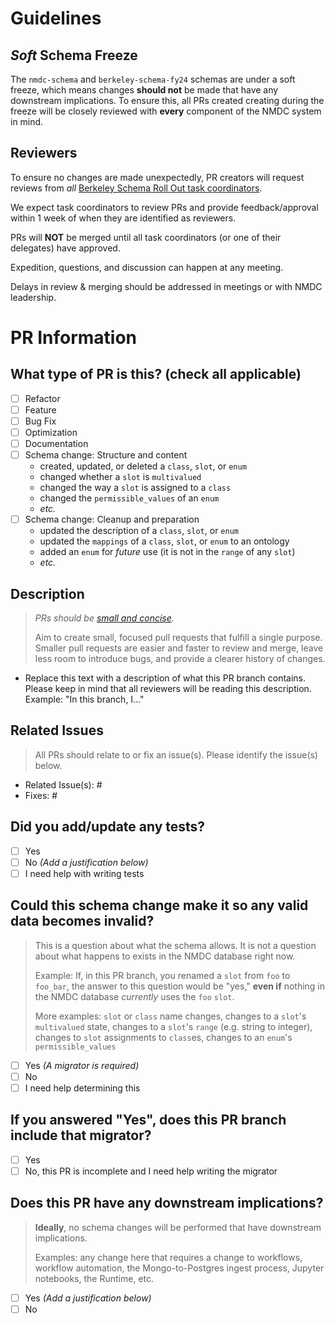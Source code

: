 # Guidelines

## _Soft_ Schema Freeze

The `nmdc-schema` and `berkeley-schema-fy24` schemas are under a soft freeze, which means changes **should not** be made that have any downstream implications. To ensure this, all PRs created creating during the freeze will be closely reviewed with **every** component of the NMDC system in mind.

## Reviewers

To ensure no changes are made unexpectedly, PR creators will request reviews from _all_ [Berkeley Schema Roll Out task coordinators](https://docs.google.com/document/d/1XXN1YuaBuSkxPXeiLKm5YxYzXTamBPQrzzeLhlh7PWs/edit#heading=h.u52g8v319adh).

We expect task coordinators to review PRs and provide feedback/approval within 1 week of when they are identified as reviewers. 

PRs will **NOT** be merged until all task coordinators (or one of their delegates) have approved. 

Expedition, questions, and discussion can happen at any meeting.

Delays in review & merging should be addressed in meetings or with NMDC leadership.

# PR Information

## What type of PR is this? (check all applicable)

- [ ] Refactor
- [ ] Feature
- [ ] Bug Fix
- [ ] Optimization
- [ ] Documentation
- [ ] Schema change: Structure and content
  - created, updated, or deleted a `class`, `slot`, or `enum`
  - changed whether a `slot` is `multivalued`
  - changed the way a `slot` is assigned to a `class`
  - changed the `permissible_values` of an `enum`
  - _etc._
- [ ] Schema change: Cleanup and preparation
  - updated the description of a `class`, `slot`, or `enum`
  - updated the `mappings` of a `class`, `slot`, or `enum` to an ontology
  - added an `enum` for _future_ use (it is not in the `range` of any `slot`)
  - _etc._
     
## Description

> _PRs should be [small and concise](https://docs.github.com/en/pull-requests/collaborating-with-pull-requests/getting-started/best-practices-for-pull-requests#write-small-prs)._
>
> Aim to create small, focused pull requests that fulfill a single purpose. Smaller pull requests are easier and faster to review and merge, leave less room to introduce bugs, and provide a clearer history of changes.

- Replace this text with a description of what this PR branch contains. Please keep in mind that all reviewers will be reading this description. Example: "In this branch, I..."

## Related Issues

> All PRs should relate to or fix an issue(s). Please identify the issue(s) below.

- Related Issue(s): #
- Fixes: #

## Did you add/update any tests?

- [ ] Yes
- [ ] No _(Add a justification below)_
- [ ] I need help with writing tests

## Could this schema change make it so any valid data becomes invalid?

> This is a question about what the schema allows. It is not a question about what happens to exists in the NMDC database right now.
> 
> Example: If, in this PR branch, you renamed a `slot` from `foo` to `foo_bar`, the answer to this question would be "yes," **even if** nothing in the NMDC database _currently_ uses the `foo` `slot`.
>
> More examples: `slot` or `class` name changes, changes to a `slot`'s `multivalued` state, changes to a `slot`'s `range` (e.g. string to integer), changes to `slot` assignments to `class`es, changes to an `enum`'s `permissible_values`

- [ ] Yes _(A migrator is required)_
- [ ] No
- [ ] I need help determining this

## If you answered "Yes", does this PR branch include that migrator?

- [ ] Yes
- [ ] No, this PR is incomplete and I need help writing the migrator

## Does this PR have any downstream implications?

> **Ideally**, no schema changes will be performed that have downstream implications.
>
> Examples: any change here that requires a change to workflows, workflow automation, the Mongo-to-Postgres ingest process, Jupyter notebooks, the Runtime, etc.

- [ ] Yes _(Add a justification below)_
- [ ] No
